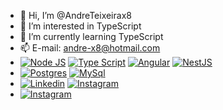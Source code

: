 - 👋 Hi, I’m @AndreTeixeirax8
- 👀 I’m interested in TypeScript
- 🌱 I’m currently learning TypeScript
- 📫 E-mail: andre-x8@hotmail.com
- [![Node JS](https://img.shields.io/badge/Node.js-43853D?style=for-the-badge&amp;logo=node.js&amp;logoColor=whit)](#) [![Type Script](https://img.shields.io/badge/TypeScript-007ACC?style=for-the-badge&amp;logo=typescript&amp;logoColor=white)](#) [![Angular](https://img.shields.io/badge/Angular-DD0031?style=for-the-badge&amp;logo=angular&amp;logoColor=white)](#) [![NestJS](https://img.shields.io/badge/nestjs-%23E0234E.svg?style=for-the-badge&amp;logo=nestjs&amp;logoColor=white)](#)
- [![Postgres](https://img.shields.io/badge/PostgreSQL-316192?style=for-the-badge&amp;logo=postgresql&amp;logoColor=white)](#) [![MySql](https://img.shields.io/badge/MySQL-00000F?style=for-the-badge&amp;logo=mysql&amp;logoColor=white)](#)
- [![Linkedin](https://img.shields.io/badge/LinkedIn-0077B5?style=for-the-badge&amp;logo=linkedin&amp;logoColor=white)](#) [![Instagram](https://img.shields.io/badge/Instagram-E4405F?style=for-the-badge&amp;logo=instagram&amp;logoColor=white)](#)
- [![Instagram](https://img.shields.io/badge/YouTube-FF0000?style=for-the-badge&amp;logo=youtube&amp;logoColor=white)](#)
  

<!---
AndreTeixeirax8/AndreTeixeirax8 is a ✨ special ✨ repository because its `README.md` (this file) appears on your GitHub profile.
You can click the Preview link to take a look at your changes.
--->
